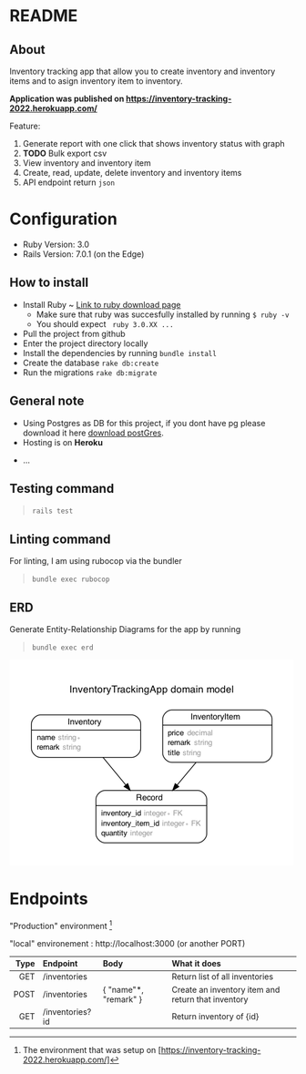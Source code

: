 # README
## About
Inventory tracking app that allow you to create inventory and inventory items and to asign inventory item to inventory.

**Application was published on https://inventory-tracking-2022.herokuapp.com/**

Feature: 

1. Generate report with one click that shows inventory status with graph
2. **TODO** Bulk export csv 
3. View inventory and inventory item 
4. Create, read, update, delete inventory and inventory items
5. API endpoint return ``` json ```

# Configuration
* Ruby Version: 3.0
* Rails Version: 7.0.1 (on the Edge)

## How to install
- Install Ruby ~ [Link to ruby download page](https://www.ruby-lang.org/en/downloads/)
    - Make sure that ruby was succesfully installed by running 
    ```$ ruby -v```
    - You should expect ``` ruby 3.0.XX ...```
- Pull the project from github
- Enter the project directory locally
- Install the dependencies by running ``` bundle install ```
- Create the database ```rake db:create```
- Run the migrations ```rake db:migrate``` 


## General note
- Using Postgres as DB for this project, if you dont have pg please download it here [download postGres](https://www.postgresql.org/download/).
- Hosting is on **Heroku**

* ...

## Testing command

> ``` rails test ```

## Linting command

For linting, I am using rubocop via the bundler
> ``` bundle exec rubocop ```

## ERD
Generate Entity-Relationship Diagrams for the app by running
> ``` bundle exec erd ```

![Intenty Realtiion diagram](erd.png)

# Endpoints
"Production" environment [^1]

"local" environement : http://localhost:3000 (or another PORT)



| Type          | Endpoint |        Body | What it does |
| -----------:  | :----------- | :----------- | :----------- |
| GET        | /inventories       |    | Return list of all inventories
| POST       | /inventories        | { "name"*,  "remark" }   | Create an inventory item and return that inventory
| GET        | /inventories?id       |    | Return inventory of {id}




[^1]: The environment that was setup on [https://inventory-tracking-2022.herokuapp.com/] 
